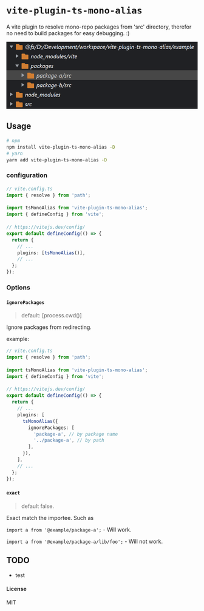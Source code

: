 # `vite-plugin-ts-mono-alias`

A vite plugin to resolve mono-repo packages from 'src' directory, therefor no need to build packages for easy debugging. :)

![screenshot](./screenshots/screenshot.png)

## Usage

```bash
# npm
npm install vite-plugin-ts-mono-alias -D
# yarn
yarn add vite-plugin-ts-mono-alias -D
```

### configuration

```ts
// vite.config.ts
import { resolve } from 'path';

import tsMonoAlias from 'vite-plugin-ts-mono-alias';
import { defineConfig } from 'vite';

// https://vitejs.dev/config/
export default defineConfig(() => {
  return {
    // ...
    plugins: [tsMonoAlias()],
    // ...
  };
});
```

### Options

#### `ignorePackages`

> default: [process.cwd()]

Ignore packages from redirecting.

example:

```ts
// vite.config.ts
import { resolve } from 'path';

import tsMonoAlias from 'vite-plugin-ts-mono-alias';
import { defineConfig } from 'vite';

// https://vitejs.dev/config/
export default defineConfig(() => {
  return {
    // ...
    plugins: [
      tsMonoAlias({
        ignorePackages: [
          'package-a', // by package name
          '../package-a', // by path
        ],
      }),
    ],
    // ...
  };
});
```

#### `exact`

> default false.

Exact match the importee. Such as

`import a from '@example/package-a';` - Will work.

`import a from '@example/package-a/lib/foo';` - Will not work.

## TODO

- test

#### License

MIT
